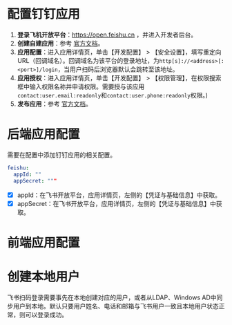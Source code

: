 # 配置钉钉应用
1. **登录飞机开放平台**：https://open.feishu.cn ，并进入开发者后台。
2. **创建自建应用**：参考 [官方文档](https://open.feishu.cn/document/home/introduction-to-custom-app-development/self-built-application-development-process#a0a7f6b0 "官方文档")。
3. **应用配置**：进入应用详情页，单击【开发配置】 > 【安全设置】，填写重定向 URL（回调域名）。回调域名为该平台的登录地址，为`http[s]://<address>[:<port>]/login`，当用户扫码后浏览器默认会跳转至该地址。
4. **应用授权**：进入应用详情页，单击【开发配置】 > 【权限管理】，在权限搜索框中输入权限名称并申请权限。需要授与该应用`contact:user.email:readonly`和`contact:user.phone:readonly`权限。)
5. **发布应用**：参考 [官方文档](https://open.feishu.cn/document/home/introduction-to-custom-app-development/self-built-application-development-process#baf09c7d "官方文档")。
# 后端应用配置
需要在配置中添加钉钉应用的相关配置。
```yaml
feishu:
  appId: ""
  appSecret: """
```
* [x] appId：在飞书开放平台，应用详情页，左侧的【凭证与基础信息】中获取。
* [x] appSecret：在飞书开放平台，应用详情页，左侧的【凭证与基础信息】中获取。
# 前端应用配置
# 创建本地用户
飞书扫码登录需要事先在本地创建对应的用户，或者从LDAP、Windows AD中同步用户到本地。默认只要用户姓名、电话和邮箱与飞书用户一致且本地用户状态正常，则可以登录成功。